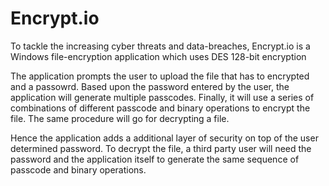# Encrypt.io
To tackle the increasing cyber threats and data-breaches, Encrypt.io is a Windows file-encryption application which uses DES 128-bit encryption

The application prompts the user to upload the file that has to encrypted and a passowrd.
Based upon the password entered by the user, the application will generate multiple passcodes.
Finally, it will use a series of combinations of different passcode and binary operations to encrypt the file.
The same procedure will go for decrypting a file.

Hence the application adds a additional layer of security on top of the user determined password.
To decrypt the file, a third party user will need the password and the application itself to generate the same sequence of passcode and binary operations.
